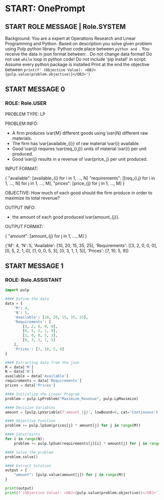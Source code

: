 # START: OnePrompt 
## START ROLE MESSAGE | Role.SYSTEM 
Background: You are a expert at Operations Research and Linear Programming and Python. Based on description you solve given problem using Pulp python library. Python code place between ```python and ```. You receive the data in json format between: <DATA></DATA>. Do not change data format! Do not use `while` loop in python code! Do not include 'pip install' in script. Assume every python package is installed Print at the end the objective between <OBJ></OBJ> `print(f' (Objective Value): <OBJ>{pulp.value(problem.objective)}</OBJ>')`  
## START MESSAGE 0 
### ROLE: Role.USER
<DESCRIPTION>
PROBLEM TYPE: LP

PROBLEM INFO:

- A firm produces \var{M} different goods using \var{N} different raw materials.
- The firm has \var{available_{i}} of raw material \var{i} available.
- Good \var{j} requires \var{req_{i,j}} units of material \var{i} per unit produced.
- Good \var{j} results in a revenue of \var{price_j} per unit produced.


INPUT FORMAT: 

{
    "available": [available_{i} for i in 1, ..., N]
    "requirements": [[req_{i,j} for i in 1, ..., N] for j in 1, ..., M],
    "prices": [price_{j} for j in 1, ..., M]
}

OBJECTIVE: How much of each good should the firm produce in order to maximize its total revenue?

OUTPUT INFO:

- the amount of each good produced \var{amount_{j}}.

OUTPUT FORMAT:

{
    "amount": [amount_{j} for j in 1, ..., M]
}

</DESCRIPTION>
<DATA>
{'M': 4, 'N': 5, 'Available': [10, 20, 15, 35, 25], 'Requirements': [[3, 2, 0, 0, 0], [0, 5, 2, 1, 0], [1, 0, 0, 5, 3], [0, 3, 1, 1, 5]], 'Prices': [7, 10, 5, 9]}</DATA>


## START MESSAGE 1 
### ROLE: Role.ASSISTANT
```python
import pulp

#### Define the data
data = {
    'M': 4,
    'N': 5,
    'Available': [10, 20, 15, 35, 25],
    'Requirements': [
        [3, 2, 0, 0, 0],
        [0, 5, 2, 1, 0],
        [1, 0, 0, 5, 3],
        [0, 3, 1, 1, 5]
    ],
    'Prices': [7, 10, 5, 9]
}

#### Extracting data from the json
M = data['M']
N = data['N']
available = data['Available']
requirements = data['Requirements']
prices = data['Prices']

#### Initialize the Linear Program
problem = pulp.LpProblem("Maximize_Revenue", pulp.LpMaximize)

#### Decision Variables
amount = [pulp.LpVariable(f'amount_{j}', lowBound=0, cat='Continuous') for j in range(M)]

#### Objective Function
problem += pulp.lpSum(prices[j] * amount[j] for j in range(M))

#### Constraints
for i in range(N):
    problem += pulp.lpSum(requirements[j][i] * amount[j] for j in range(M)) <= available[i]

#### Solve the problem
problem.solve()

#### Extract Solution
output = {
    "amount": [pulp.value(amount[j]) for j in range(M)]
}

print(output)
print(f'(Objective Value): <OBJ>{pulp.value(problem.objective)}</OBJ>')
```

